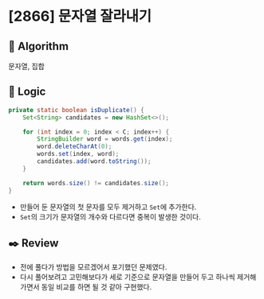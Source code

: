 # [2866] 문자열 잘라내기

## :pushpin: **Algorithm**

문자열, 집합

## :round_pushpin: **Logic**

```java
private static boolean isDuplicate() {
    Set<String> candidates = new HashSet<>();

    for (int index = 0; index < C; index++) {
        StringBuilder word = words.get(index);
        word.deleteCharAt(0);
        words.set(index, word);
        candidates.add(word.toString());
    }

    return words.size() != candidates.size();
}
```

- 만들어 둔 문자열의 첫 문자를 모두 제거하고 `Set`에 추가한다.
- `Set`의 크기가 문자열의 개수와 다르다면 중복이 발생한 것이다.

## :black_nib: **Review**
- 전에 풀다가 방법을 모르겠어서 포기했던 문제였다.
- 다시 풀어보려고 고민해보다가 세로 기준으로 문자열을 만들어 두고 하나씩 제거해가면서 동일 비교를 하면 될 것 같아 구현했다.